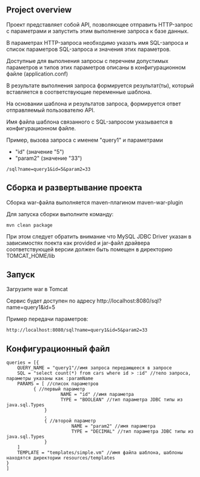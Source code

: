 ## Project overview
Проект представляет собой API,
позволяющее отправить HTTP-запрос с параметрами и запустить этим выполнение запроса к базе данных.

В параметрах HTTP-запроса необходимо указать имя SQL-запроса 
и список параметров SQL-запроса 
и значения этих параметров.

Доступные для выполнения запросы с перечнем допустимых параметров и типов этих параметров описаны в конфигурационном файле
(application.conf)

В результате выполнения запроса формируется результат(ты), 
который вставляется в соответствующие переменные шаблона.

На основании шаблона и результатов запроса, формируется ответ отправляемый пользователю API.

Имя файла шаблона связанного с SQL-запросом указывается в конфигурационном файле.

Пример, вызова запроса с именем "query1"
и параметрами
* "id" (значение "5")
* "param2" (значение "33")
```
/sql?name=query1&id=5&param2=33
```

## Сборка и развертывание проекта
Сборка war-файла выполняется maven-плагином maven-war-plugin

Для запуска сборки выполните команду: 
```
mvn clean package
```  
При этом следует обратить внимание что MySQL JDBC Driver указан в зависимостях поекта как provided
и jar-файл драйвера соответствующей версии должен быть помещен в директорию TOMCAT_HOME/lib

## Запуск
Загрузите war в Tomcat

Сервис будет доступен по адресу http://localhost:8080/sql?name=query1&id=5

Пример передачи параметров:
```
http://localhost:8080/sql?name=query1&id=5&param2=33
```

## Конфигурационный файл

```
queries = [{
	QUERY_NAME = "query1"//имя запроса передающееся в запросе
	SQL = "select count(*) from cars where id > :id" //тело запроса, параметры указаны как :paramName
	PARAMS = [ //список параметров
	      { //первый параметр
              		NAME = "id" //имя параметра
              		TYPE = "BOOLEAN" //тип параметра JDBC типы из java.sql.Types 
              }
              ,
              { //второй параметр
                		NAME = "param2" //имя параметра
                		TYPE = "DECIMAL" //тип параметра JDBC типы из java.sql.Types 
              }
	]
	TEMPLATE = "templates/simple.vm" //имя файла шаблона, шаблоны находятся директории resources/templates
}
]
```
   
